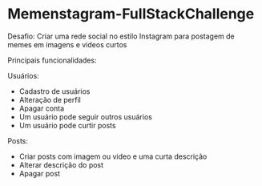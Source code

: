 # Memenstagram-FullStackChallenge

Desafio: Criar uma rede social no estilo Instagram para postagem de memes em imagens e videos curtos

Principais funcionalidades:

  Usuários:
 - Cadastro de usuários
 - Alteração de perfil
 - Apagar conta
 - Um usuário pode seguir outros usuários
 - Um usuário pode curtir posts
 
 Posts:
 - Criar posts com imagem ou video e uma curta descrição
 - Alterar descrição do post
 - Apagar post
 
 
